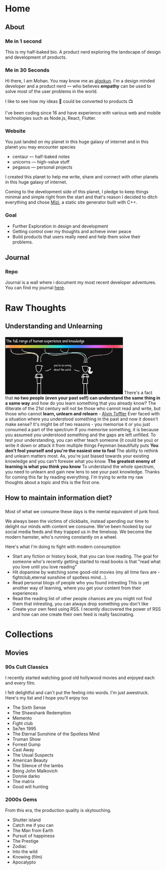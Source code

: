 # Home
## About
### Me in 1 second
This is my half-baked bio.
A product nerd exploring the landscape of design and development of products.

### Me in 30 Seconds
Hi there, I am Mohan. You may know me as [algokun](https://www.twitter.com/algokun). I'm a design minded developer and a product nerd — who believes **empathy** can be used to solve most of the user problems in the world.

I like to see how my ideas 💭 could be converted to products 📺

I've been coding since 16 and have experience with various web and mobile technologies such as Node.js, React, Flutter.

### Website
You just landed on my planet in this huge galaxy of internet and in this planet you may encounter species

- centaur — half-baked notes
- unicorns — high-value stuff
- pegasus — personal projects

I created this planet to help me write, share and connect with other planets in this huge galaxy of internet.

Coming to the development side of this planet, I pledge to keep things minimal and simple right from the start and that's reason I decided to ditch everything and chose [Mizi](), a static site generator built with C++.

### Goal
- Further Exploration in design and development
- Getting control over my thoughts and achieve inner peace
- Build products that users really need and help them solve their problems.

## Journal
### Repo
Journal is a wall where i document my most recent developer adventures. You can find my journal [here](https://www.journal.algokun.xyz).

# Raw Thoughts
## Understanding and Unlearning
###  
![spectrum-of-understanding](../media/images/spectrum_of_knowledege.png)
There's a fact that **no two people (even your past self) can understand the same thing in a same way** and how do you learn something that you already know? 
The illiterate of the 21st century will not be those who cannot read and write, but those who cannot **learn, unlearn and relearn** - [Alvin Toffler](https://en.wikipedia.org/wiki/Alvin_Toffler)
Ever faced with a situation where you understood something in the past and now it doesn't make sense? It's might be of two reasons - you memorise it or you just consumed a part of the spectrum 
If you memorise something, it is because you assumed you understood something and the gaps are left unfilled. To test your understanding, you can either teach someone (it could be you) or write it down or attack it from multiple things
Feynman beautifully puts **You don't fool yourself and you're the easiest one to fool**
The ability to rethink and unlearn matters most. As, you're just biased towards your existing knowledge and you can't foresee what you know. **The greatest enemy of learning is what you think you know**
To understand the whole spectrum, you need to unlearn and gain new lens to see your past knowledge.
Thanks for coming this far by reading everything. I'm trying to write my raw thoughts about a topic and this is the first one.

## How to maintain information diet?
###  
Most of what we consume these days is the mental equivalent of junk food. 

We always been the victims of clickbaits, instead spending our time to delight our minds with content we consume. We've been hooked by our social media feeds and they trapped us in the timeloop. We become the modern hamster, who's running constantly on a wheel.

Here's what I'm doing to fight with modern consumption

- Start any fiction or history book, that you can love reading.
  The goal for someone who's recently getting started to read books is that "read what you love until you love reading"
- Hit dopamine by watching some good-old movies (my all time favs are - fightclub,eternal sunshine of spotless mind...).
- Read personal blogs of people who you found intresting
  This is yet another way of learning, where you get your content from their experiences
- Read the reading list of other people chances are you might not find them that intresting, you can always drop something you don't like
- Create your own feed using RSS. I recently discovered the power of RSS and how can one create their own feed is really fascinating.

# Collections
## Movies
### 90s Cult Classics 
I recently started watching good old hollywood movies and enjoyed each and every film.

I felt delightful and can't put the feeling into words. I'm just awestruck. Here's my list and I hope you'll enjoy too

- The Sixth Sense
- The Shawshank Redemption
- Memento
- Fight club
- Se7en 1995
- The Eternal Sunshine of the Spotless Mind
- Truman Show
- Forrest Gump
- Cast Away
- The Usual Suspects
- American Beauty
- The Silence of the lambs
- Being John Malkovich
- Donnie darko
- The matrix
- Good will hunting

### 2000s Gems
From this era, the production quality is skytouching.

- Shutter island
- Catch me if you can
- The Man from Earth
- Pursuit of happiness
- The Prestige
- Zodiac
- Into the wild
- Knowing (film)
- Apocalypto

